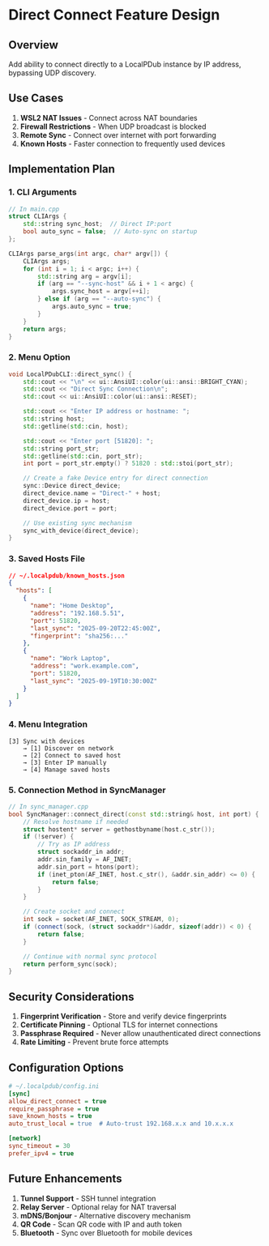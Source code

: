 # Direct Connect Feature Design

## Overview
Add ability to connect directly to a LocalPDub instance by IP address, bypassing UDP discovery.

## Use Cases
1. **WSL2 NAT Issues** - Connect across NAT boundaries
2. **Firewall Restrictions** - When UDP broadcast is blocked
3. **Remote Sync** - Connect over internet with port forwarding
4. **Known Hosts** - Faster connection to frequently used devices

## Implementation Plan

### 1. CLI Arguments
```cpp
// In main.cpp
struct CLIArgs {
    std::string sync_host;  // Direct IP:port
    bool auto_sync = false;  // Auto-sync on startup
};

CLIArgs parse_args(int argc, char* argv[]) {
    CLIArgs args;
    for (int i = 1; i < argc; i++) {
        std::string arg = argv[i];
        if (arg == "--sync-host" && i + 1 < argc) {
            args.sync_host = argv[++i];
        } else if (arg == "--auto-sync") {
            args.auto_sync = true;
        }
    }
    return args;
}
```

### 2. Menu Option
```cpp
void LocalPDubCLI::direct_sync() {
    std::cout << "\n" << ui::AnsiUI::color(ui::ansi::BRIGHT_CYAN);
    std::cout << "Direct Sync Connection\n";
    std::cout << ui::AnsiUI::color(ui::ansi::RESET);

    std::cout << "Enter IP address or hostname: ";
    std::string host;
    std::getline(std::cin, host);

    std::cout << "Enter port [51820]: ";
    std::string port_str;
    std::getline(std::cin, port_str);
    int port = port_str.empty() ? 51820 : std::stoi(port_str);

    // Create a fake Device entry for direct connection
    sync::Device direct_device;
    direct_device.name = "Direct-" + host;
    direct_device.ip = host;
    direct_device.port = port;

    // Use existing sync mechanism
    sync_with_device(direct_device);
}
```

### 3. Saved Hosts File
```json
// ~/.localpdub/known_hosts.json
{
  "hosts": [
    {
      "name": "Home Desktop",
      "address": "192.168.5.51",
      "port": 51820,
      "last_sync": "2025-09-20T22:45:00Z",
      "fingerprint": "sha256:..."
    },
    {
      "name": "Work Laptop",
      "address": "work.example.com",
      "port": 51820,
      "last_sync": "2025-09-19T10:30:00Z"
    }
  ]
}
```

### 4. Menu Integration
```
[3] Sync with devices
    → [1] Discover on network
    → [2] Connect to saved host
    → [3] Enter IP manually
    → [4] Manage saved hosts
```

### 5. Connection Method in SyncManager
```cpp
// In sync_manager.cpp
bool SyncManager::connect_direct(const std::string& host, int port) {
    // Resolve hostname if needed
    struct hostent* server = gethostbyname(host.c_str());
    if (!server) {
        // Try as IP address
        struct sockaddr_in addr;
        addr.sin_family = AF_INET;
        addr.sin_port = htons(port);
        if (inet_pton(AF_INET, host.c_str(), &addr.sin_addr) <= 0) {
            return false;
        }
    }

    // Create socket and connect
    int sock = socket(AF_INET, SOCK_STREAM, 0);
    if (connect(sock, (struct sockaddr*)&addr, sizeof(addr)) < 0) {
        return false;
    }

    // Continue with normal sync protocol
    return perform_sync(sock);
}
```

## Security Considerations

1. **Fingerprint Verification** - Store and verify device fingerprints
2. **Certificate Pinning** - Optional TLS for internet connections
3. **Passphrase Required** - Never allow unauthenticated direct connections
4. **Rate Limiting** - Prevent brute force attempts

## Configuration Options
```ini
# ~/.localpdub/config.ini
[sync]
allow_direct_connect = true
require_passphrase = true
save_known_hosts = true
auto_trust_local = true  # Auto-trust 192.168.x.x and 10.x.x.x

[network]
sync_timeout = 30
prefer_ipv4 = true
```

## Future Enhancements

1. **Tunnel Support** - SSH tunnel integration
2. **Relay Server** - Optional relay for NAT traversal
3. **mDNS/Bonjour** - Alternative discovery mechanism
4. **QR Code** - Scan QR code with IP and auth token
5. **Bluetooth** - Sync over Bluetooth for mobile devices
